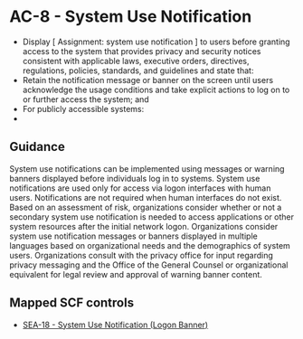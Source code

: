 # AC-8 - System Use Notification
- Display \[ Assignment: system use notification \] to users before granting access to the system that provides privacy and security notices consistent with applicable laws, executive orders, directives, regulations, policies, standards, and guidelines and state that:
- Retain the notification message or banner on the screen until users acknowledge the usage conditions and take explicit actions to log on to or further access the system; and
- For publicly accessible systems:
- 
## Guidance
System use notifications can be implemented using messages or warning banners displayed before individuals log in to systems. System use notifications are used only for access via logon interfaces with human users. Notifications are not required when human interfaces do not exist. Based on an assessment of risk, organizations consider whether or not a secondary system use notification is needed to access applications or other system resources after the initial network logon. Organizations consider system use notification messages or banners displayed in multiple languages based on organizational needs and the demographics of system users. Organizations consult with the privacy office for input regarding privacy messaging and the Office of the General Counsel or organizational equivalent for legal review and approval of warning banner content.
## Mapped SCF controls
- [SEA-18 - System Use Notification (Logon Banner)](../scf/sea-18-systemusenotification(logonbanner).md)